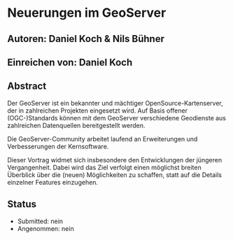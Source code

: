 # Neuerungen im GeoServer

## Autoren: Daniel Koch & Nils Bühner

## Einreichen von: Daniel Koch

## Abstract

Der GeoServer ist ein bekannter und mächtiger OpenSource-Kartenserver, der in zahlreichen Projekten eingesetzt wird. Auf Basis offener (OGC-)Standards können mit dem GeoServer verschiedene Geodienste aus zahlreichen Datenquellen bereitgestellt werden.

Die GeoServer-Community arbeitet laufend an Erweiterungen und Verbesserungen der Kernsoftware.

Dieser Vortrag widmet sich insbesondere den Entwicklungen der jüngeren Vergangenheit. Dabei wird das Ziel verfolgt einen möglichst breiten Überblick über die (neuen) Möglichkeiten zu schaffen, statt auf die Details einzelner Features einzugehen.

## Status
  * Submitted: nein
  * Angenommen: nein
